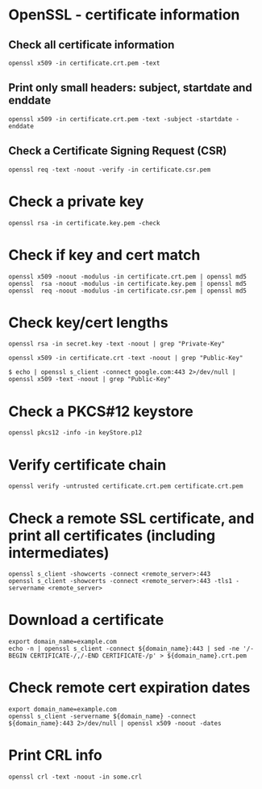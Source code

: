 # OpenSSL - certificate information

## Check all certificate information

```
openssl x509 -in certificate.crt.pem -text
```

## Print only small headers: subject, startdate and enddate

```
openssl x509 -in certificate.crt.pem -text -subject -startdate -enddate
```

## Check a Certificate Signing Request (CSR)

```
openssl req -text -noout -verify -in certificate.csr.pem
```

# Check a private key

```
openssl rsa -in certificate.key.pem -check
```

# Check if key and cert match

```
openssl x509 -noout -modulus -in certificate.crt.pem | openssl md5
openssl  rsa -noout -modulus -in certificate.key.pem | openssl md5
openssl  req -noout -modulus -in certificate.csr.pem | openssl md5
```

# Check key/cert lengths

```
openssl rsa -in secret.key -text -noout | grep "Private-Key"
```

```
openssl x509 -in certificate.crt -text -noout | grep "Public-Key"
```

```
$ echo | openssl s_client -connect google.com:443 2>/dev/null | openssl x509 -text -noout | grep "Public-Key"
```

# Check a PKCS#12 keystore

```
openssl pkcs12 -info -in keyStore.p12
```

# Verify certificate chain

```
openssl verify -untrusted certificate.crt.pem certificate.crt.pem
```

# Check a remote SSL certificate, and print all certificates (including intermediates)

```
openssl s_client -showcerts -connect <remote_server>:443
openssl s_client -showcerts -connect <remote_server>:443 -tls1 -servername <remote_server>
```

# Download a certificate

```
export domain_name=example.com
echo -n | openssl s_client -connect ${domain_name}:443 | sed -ne '/-BEGIN CERTIFICATE-/,/-END CERTIFICATE-/p' > ${domain_name}.crt.pem
```

# Check remote cert expiration dates

```
export domain_name=example.com
openssl s_client -servername ${domain_name} -connect ${domain_name}:443 2>/dev/null | openssl x509 -noout -dates 
```

# Print CRL info

```
openssl crl -text -noout -in some.crl
```
